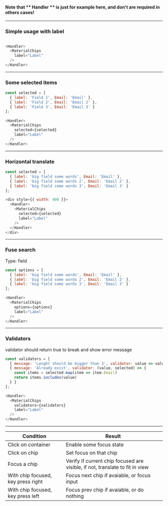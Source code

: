 ####  Note that ** Handler ** is just for example here, and don't are required in others cases!
------

### Simple usage with label

```js

<Handler>
  <MaterialChips
    label="Label"
  />
</Handler>


```
------

### Some selected items

```js
const selected = [
  { label: 'Field 1', Email: 'Email' },
  { label: 'Field 2', Email: 'Email 2' },
  { label: 'Field 3', Email: 'Email 3' }
];

<Handler>
  <MaterialChips
    selected={selected}
    label="Label"
  />
</Handler>


```
------


### Horizontal translate

```js
const selected = [
  { label: 'big field some words', Email: 'Email' },
  { label: 'big field some words 2', Email: 'Email 2' },
  { label: 'big field some words 3', Email: 'Email 3' }
];

<div style={{ width: 400 }}>
  <Handler>
    <MaterialChips
      selected={selected}
      label="Label"
    />
  </Handler>
</div>
```
------

### Fuse search
Type: field

```js
const options = [
  { label: 'big field some words', Email: 'Email' },
  { label: 'big field some words 2', Email: 'Email 2' },
  { label: 'big field some words 3', Email: 'Email 3' }
];

<Handler>
  <MaterialChips
    options={options}
    label="Label"
  />
</Handler>
```
------

### Validators
validator should return true to break and show error message

```js
const validators = [
  { message: 'Lenght should be bigger than 3', validator: value => value.length < 3 },
  { message: 'Already exist', validator: (value, selected) => {
    const items = selected.map(item => item.Email)
    return items.includes(value)
  } }
];

<Handler>
  <MaterialChips
    validators={validators}
    label="Label"
  />
</Handler>

```
------

| Condition | Result |
| ------------- |-------------|
| Click on container | Enable some focus state |
| Click on chip | Set focus on that chip |
| Focus a chip | Verify if current chip focused are visible, if not, translate to fit in view |
| With chip focused, key press right | Focus next chip if avaiable, or focus input |
| With chip focused, key press left | Focus prev chip if avaiable, or do nothing |